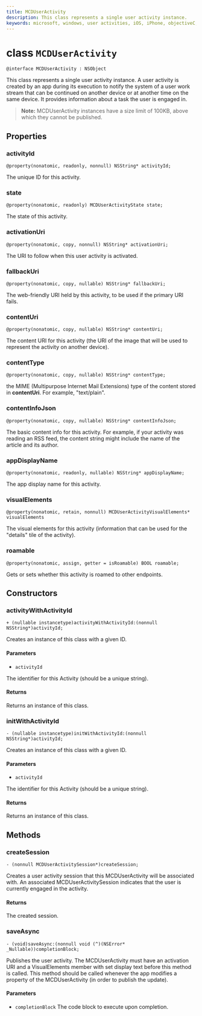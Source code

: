 ```yaml
---
title: MCDUserActivity
description: This class represents a single user activity instance.
keywords: microsoft, windows, user activities, iOS, iPhone, objectiveC, connected devices, Project Rome 
---
```


# class `MCDUserActivity`

```
@interface MCDUserActivity : NSObject
```

This class represents a single user activity instance. A user activity is created by an app during its execution to notify the system of a user work stream that can be continued on another device or at another time on the same device. It provides information about a task the user is engaged in.

>**Note:** MCDUserActivity instances have a size limit of 100KB, above which they cannot be published.

## Properties

### activityId
`@property(nonatomic, readonly, nonnull) NSString* activityId;`

The unique ID for this activity.

### state
`@property(nonatomic, readonly) MCDUserActivityState state;`

The state of this activity.

### activationUri
`@property(nonatomic, copy, nonnull) NSString* activationUri;`

The URI to follow when this user activity is activated.

### fallbackUri
`@property(nonatomic, copy, nullable) NSString* fallbackUri;`

The web-friendly URI held by this activity, to be used if the primary URI fails.

### contentUri
`@property(nonatomic, copy, nullable) NSString* contentUri;`

The content URI for this activity (the URI of the image that will be used to represent the activity on another device).

### contentType
`@property(nonatomic, copy, nullable) NSString* contentType;`

the MIME (Multipurpose Internet Mail Extensions) type of the content stored in **contentUri**. For example, "text/plain".

### contentInfoJson
`@property(nonatomic, copy, nullable) NSString* contentInfoJson;`

The basic content info for this activity. For example, if your activity was reading an RSS feed, the content string might include the name of the article and its author.

### appDisplayName
`@property(nonatomic, readonly, nullable) NSString* appDisplayName;`

The app display name for this activity.

### visualElements
`@property(nonatomic, retain, nonnull) MCDUserActivityVisualElements* visualElements`

The visual elements for this activity (information that can be used for the "details" tile of the activity).

### roamable
`@property(nonatomic, assign, getter = isRoamable) BOOL roamable;`

Gets or sets whether this activity is roamed to other endpoints.

## Constructors

### activityWithActivityId
`+ (nullable instancetype)activityWithActivityId:(nonnull NSString*)activityId;`

Creates an instance of this class with a given ID.

#### Parameters
* `activityId` 

The identifier for this Activity (should be a unique string).

#### Returns
Returns an instance of this class.

### initWithActivityId
`- (nullable instancetype)initWithActivityId:(nonnull NSString*)activityId;`

Creates an instance of this class with a given ID.

#### Parameters
* `activityId`

The identifier for this Activity (should be a unique string).

#### Returns
Returns an instance of this class.

## Methods

### createSession
`- (nonnull MCDUserActivitySession*)createSession;`

Creates a user activity session that this MCDUserActivity will be associated with. An associated MCDUserActivitySession indicates that the user is currently engaged in the activity.

#### Returns
The created session.

### saveAsync
`- (void)saveAsync:(nonnull void (^)(NSError* _Nullable))completionBlock;`

Publishes the user activity. The MCDUserActivity must have an activation URI and a VisualElements member with set display text before this method is called. This method should be called whenever the app modifies a property of the MCDUserActivity (in order to publish the update).

#### Parameters
* `completionBlock` The code block to execute upon completion.